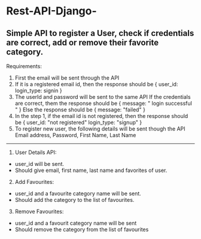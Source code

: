 # Rest-API-Django-

## Simple API to register a User, check if credentials are correct, add or remove their favorite category.


Requirements:
1. First the email will be sent through the API
2. If it is a registered email id, then the response should be
{
 user_id:
 login_type: signin
}
3. The userId and password will be sent to the same API
 If the credentials are correct, them the response should be
{
 message: " login successful "
}
 Else the response should be
{
message: "failed"
}
4. In the step 1, if the email id is not registered, then the response should be
{
 user_id: "not registered"
 login_type: "signup"
}
5. To register new user, the following details will be sent though the API
 Email address, Password, First Name, Last Name
 
----------------------------------------------------------------------------------------------------
1. User Details API:
* user_id will be sent.
* Should give email, first name, last name and favorites of user.
2. Add Favourites:
* user_id and a favourite category name will be sent.
* Should add the category to the list of favourites.
3. Remove Favourites:
* user_id and a favourit category name will be sent
* Should remove the category from the list of favourites
